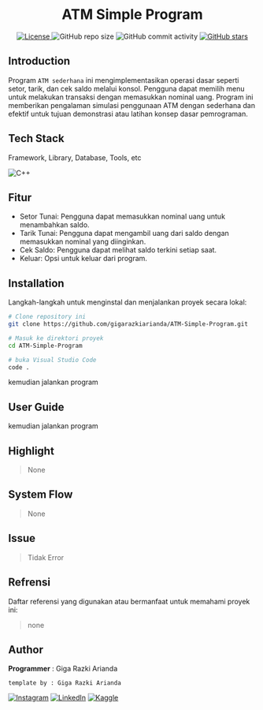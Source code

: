 <h1 align="center">ATM Simple Program </h1>

<p align="center">
  <a href="LICENSE">
    <img alt="License" src="https://img.shields.io/badge/License-none-lightgrey.svg">
  </a>
  <img alt="GitHub repo size" src="https://img.shields.io/github/repo-size/gigarazkiarianda/ATM-Simple-Program">
  <img alt="GitHub commit activity" src="https://img.shields.io/github/commit-activity/m/gigarazkiarianda/ATM-Simple-Program">
  <a href="https://github.com/gigarazkiarianda/ATM-Simple-Program/stargazers">
    <img alt="GitHub stars" src="https://img.shields.io/github/stars/gigarazkiarianda/ATM-Simple-Program">
  </a>
</p>


## Introduction
Program `ATM sederhana` ini mengimplementasikan operasi dasar seperti setor, tarik, dan cek saldo melalui konsol. Pengguna dapat memilih menu untuk melakukan transaksi dengan memasukkan nominal uang. Program ini memberikan pengalaman simulasi penggunaan ATM dengan sederhana dan efektif untuk tujuan demonstrasi atau latihan konsep dasar pemrograman.

## Tech Stack
Framework, Library, Database, Tools, etc

![C++](https://img.shields.io/badge/c++-%2300599C.svg?style=for-the-badge&logo=c%2B%2B&logoColor=white)

## Fitur
* Setor Tunai: Pengguna dapat memasukkan nominal uang untuk menambahkan saldo.
* Tarik Tunai: Pengguna dapat mengambil uang dari saldo dengan memasukkan nominal yang diinginkan.
* Cek Saldo: Pengguna dapat melihat saldo terkini setiap saat.
* Keluar: Opsi untuk keluar dari program.

## Installation
Langkah-langkah untuk menginstal dan menjalankan proyek secara lokal:
```bash
# Clone repository ini
git clone https://github.com/gigarazkiarianda/ATM-Simple-Program.git

# Masuk ke direktori proyek
cd ATM-Simple-Program

# buka Visual Studio Code
code .

```

kemudian jalankan program 


## User Guide 
kemudian jalankan program 


## Highlight
> None

## System Flow
> None

## Issue

> Tidak Error 

## Refrensi
Daftar referensi yang digunakan atau bermanfaat untuk memahami proyek ini:

> none

## Author
  **Programmer**  : Giga Razki Arianda

   `template by : Giga Razki Arianda`
   
[![Instagram](https://img.shields.io/badge/Instagram-%23E4405F.svg?logo=Instagram&logoColor=white)](https://www.instagram.com/gigarazkiarianda/) 
[![LinkedIn](https://img.shields.io/badge/LinkedIn-%230077B5.svg?logo=linkedin&logoColor=white)](https://www.linkedin.com/in/gigarazkiarianda/)
[![Kaggle](https://img.shields.io/badge/Kaggle-035a7d?style=for-the-badge&logo=kaggle&logoColor=white)](https://www.kaggle.com/gigarazki)
